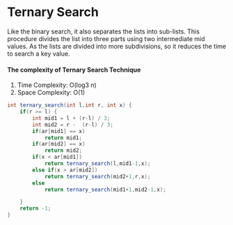 # Ternary Search

Like the binary search, it also separates the lists into sub-lists. This procedure divides the list into three parts using two intermediate mid values. As the lists are divided into more subdivisions, so it reduces the time to search a key value.

#### The complexity of Ternary Search Technique

1. Time Complexity: O(log3 n)
2. Space Complexity: O(1)

```java
int ternary_search(int l,int r, int x) {
    if(r >= l) {
        int mid1 = l + (r-l) / 3;
        int mid2 = r -  (r-l) / 3;
        if(ar[mid1] == x)
            return mid1;
        if(ar[mid2] == x)
            return mid2;
        if(x < ar[mid1])
            return ternary_search(l,mid1-1,x);
        else if(x > ar[mid2])
            return ternary_search(mid2+1,r,x);
        else
            return ternary_search(mid1+1,mid2-1,x);

    }
    return -1;
}
```

